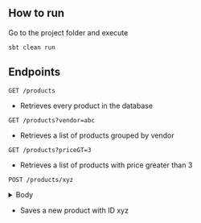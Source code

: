 ## How to run

Go to the project folder and execute
```
sbt clean run
```

## Endpoints

`GET /products`
* Retrieves every product in the database

`GET /products?vendor=abc`
* Retrieves a list of products grouped by vendor

`GET /products?priceGT=3`
* Retrieves a list of products with price greater than 3

`POST /products/xyz`

<details><summary>Body</summary>
<p>

```json
{
  "name": String,
  "vendor": String,
  "price": Double,
  "expirationDate": "yyyy-MM-dd" [Optional]
}
```
</p></details>  

* Saves a new product with ID xyz 

